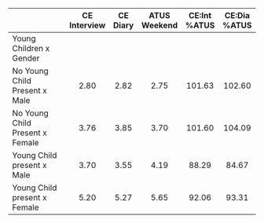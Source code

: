 
|                      | CE<br>Interview |  CE<br>Diary | ATUS<br>Weekend | CE:Int<br>%ATUS | CE:Dia<br>%ATUS |
| -------------------- | :----------: | :----------: | :----------: | :----------: | :----------: |
| Young Children x Gender |              |              |              |              |              |
| No Young Child Present x Male |         2.80 |         2.82 |         2.75 |       101.63 |       102.60 |
| No Young Child Present x Female |         3.76 |         3.85 |         3.70 |       101.60 |       104.09 |
| Young Child present x Male |         3.70 |         3.55 |         4.19 |        88.29 |        84.67 |
| Young Child present x Female |         5.20 |         5.27 |         5.65 |        92.06 |        93.31 |

